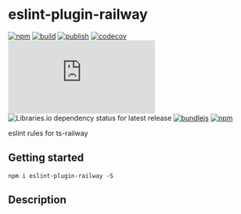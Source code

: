 # eslint-plugin-railway

[![npm](https://img.shields.io/npm/v/eslint-plugin-railway)](https://npm.im/eslint-plugin-railway)
[![build](https://github.com/iyegoroff/eslint-plugin-railway/workflows/build/badge.svg)](https://github.com/iyegoroff/eslint-plugin-railway/actions/workflows/build.yml)
[![publish](https://github.com/iyegoroff/eslint-plugin-railway/workflows/publish/badge.svg)](https://github.com/iyegoroff/eslint-plugin-railway/actions/workflows/publish.yml)
[![codecov](https://codecov.io/gh/iyegoroff/eslint-plugin-railway/branch/main/graph/badge.svg?token=YC314L3ZF7)](https://codecov.io/gh/iyegoroff/eslint-plugin-railway)
[![Type Coverage](https://img.shields.io/badge/dynamic/json.svg?label=type-coverage&prefix=%E2%89%A5&suffix=%&query=$.typeCoverage.atLeast&uri=https%3A%2F%2Fraw.githubusercontent.com%2Fiyegoroff%2Feslint-plugin-railway%2Fmain%2Fpackage.json)](https://github.com/plantain-00/type-coverage)
![Libraries.io dependency status for latest release](https://img.shields.io/librariesio/release/npm/eslint-plugin-railway/0.0.4)
[![bundlejs](https://deno.bundlejs.com/?q=eslint-plugin-railway@0.0.4,eslint-plugin-railway@0.0.4&treeshake=[*],[{+default+}]&badge=)](https://bundlejs.com/?q=eslint-plugin-railway)
[![npm](https://img.shields.io/npm/l/eslint-plugin-railway.svg?t=1495378566926)](https://www.npmjs.com/package/eslint-plugin-railway)

eslint rules for ts-railway

## Getting started

```
npm i eslint-plugin-railway -S
```

## Description

